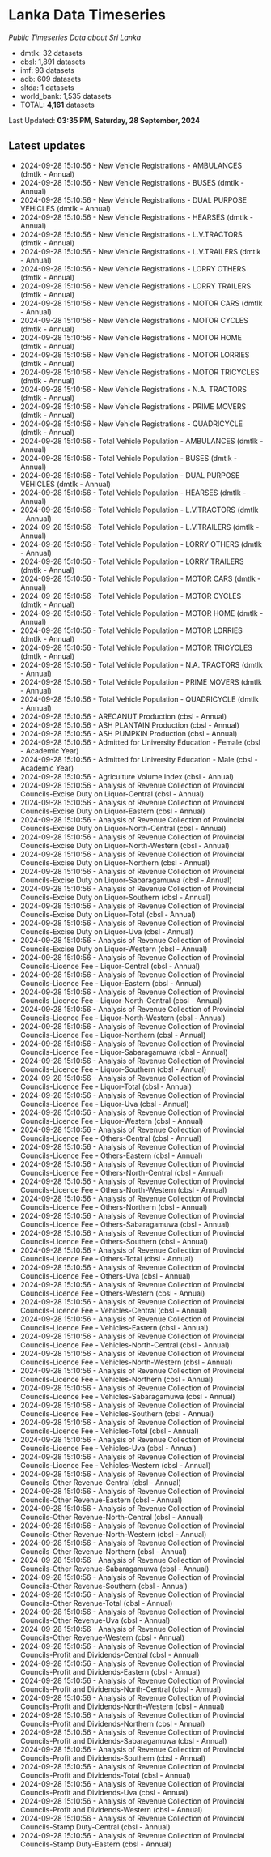 # Lanka Data Timeseries
*Public Timeseries Data about Sri Lanka*

* dmtlk: 32 datasets
* cbsl: 1,891 datasets
* imf: 93 datasets
* adb: 609 datasets
* sltda: 1 datasets
* world_bank: 1,535 datasets
* TOTAL: **4,161** datasets

Last Updated: **03:35 PM, Saturday, 28 September, 2024**

## Latest updates

* 2024-09-28 15:10:56 - New Vehicle Registrations - AMBULANCES (dmtlk - Annual)
* 2024-09-28 15:10:56 - New Vehicle Registrations - BUSES (dmtlk - Annual)
* 2024-09-28 15:10:56 - New Vehicle Registrations - DUAL PURPOSE VEHICLES (dmtlk - Annual)
* 2024-09-28 15:10:56 - New Vehicle Registrations - HEARSES (dmtlk - Annual)
* 2024-09-28 15:10:56 - New Vehicle Registrations - L.V.TRACTORS (dmtlk - Annual)
* 2024-09-28 15:10:56 - New Vehicle Registrations - L.V.TRAILERS (dmtlk - Annual)
* 2024-09-28 15:10:56 - New Vehicle Registrations - LORRY OTHERS (dmtlk - Annual)
* 2024-09-28 15:10:56 - New Vehicle Registrations - LORRY TRAILERS (dmtlk - Annual)
* 2024-09-28 15:10:56 - New Vehicle Registrations - MOTOR CARS (dmtlk - Annual)
* 2024-09-28 15:10:56 - New Vehicle Registrations - MOTOR CYCLES (dmtlk - Annual)
* 2024-09-28 15:10:56 - New Vehicle Registrations - MOTOR HOME (dmtlk - Annual)
* 2024-09-28 15:10:56 - New Vehicle Registrations - MOTOR LORRIES (dmtlk - Annual)
* 2024-09-28 15:10:56 - New Vehicle Registrations - MOTOR TRICYCLES (dmtlk - Annual)
* 2024-09-28 15:10:56 - New Vehicle Registrations - N.A. TRACTORS (dmtlk - Annual)
* 2024-09-28 15:10:56 - New Vehicle Registrations - PRIME MOVERS (dmtlk - Annual)
* 2024-09-28 15:10:56 - New Vehicle Registrations - QUADRICYCLE (dmtlk - Annual)
* 2024-09-28 15:10:56 - Total Vehicle Population - AMBULANCES (dmtlk - Annual)
* 2024-09-28 15:10:56 - Total Vehicle Population - BUSES (dmtlk - Annual)
* 2024-09-28 15:10:56 - Total Vehicle Population - DUAL PURPOSE VEHICLES (dmtlk - Annual)
* 2024-09-28 15:10:56 - Total Vehicle Population - HEARSES (dmtlk - Annual)
* 2024-09-28 15:10:56 - Total Vehicle Population - L.V.TRACTORS (dmtlk - Annual)
* 2024-09-28 15:10:56 - Total Vehicle Population - L.V.TRAILERS (dmtlk - Annual)
* 2024-09-28 15:10:56 - Total Vehicle Population - LORRY OTHERS (dmtlk - Annual)
* 2024-09-28 15:10:56 - Total Vehicle Population - LORRY TRAILERS (dmtlk - Annual)
* 2024-09-28 15:10:56 - Total Vehicle Population - MOTOR CARS (dmtlk - Annual)
* 2024-09-28 15:10:56 - Total Vehicle Population - MOTOR CYCLES (dmtlk - Annual)
* 2024-09-28 15:10:56 - Total Vehicle Population - MOTOR HOME (dmtlk - Annual)
* 2024-09-28 15:10:56 - Total Vehicle Population - MOTOR LORRIES (dmtlk - Annual)
* 2024-09-28 15:10:56 - Total Vehicle Population - MOTOR TRICYCLES (dmtlk - Annual)
* 2024-09-28 15:10:56 - Total Vehicle Population - N.A. TRACTORS (dmtlk - Annual)
* 2024-09-28 15:10:56 - Total Vehicle Population - PRIME MOVERS (dmtlk - Annual)
* 2024-09-28 15:10:56 - Total Vehicle Population - QUADRICYCLE (dmtlk - Annual)
* 2024-09-28 15:10:56 - ARECANUT Production (cbsl - Annual)
* 2024-09-28 15:10:56 - ASH PLANTAIN Production (cbsl - Annual)
* 2024-09-28 15:10:56 - ASH PUMPKIN Production (cbsl - Annual)
* 2024-09-28 15:10:56 - Admitted for University Education - Female (cbsl - Academic Year)
* 2024-09-28 15:10:56 - Admitted for University Education - Male (cbsl - Academic Year)
* 2024-09-28 15:10:56 - Agriculture Volume Index (cbsl - Annual)
* 2024-09-28 15:10:56 - Analysis of Revenue Collection of Provincial Councils-Excise Duty on Liquor-Central (cbsl - Annual)
* 2024-09-28 15:10:56 - Analysis of Revenue Collection of Provincial Councils-Excise Duty on Liquor-Eastern (cbsl - Annual)
* 2024-09-28 15:10:56 - Analysis of Revenue Collection of Provincial Councils-Excise Duty on Liquor-North-Central (cbsl - Annual)
* 2024-09-28 15:10:56 - Analysis of Revenue Collection of Provincial Councils-Excise Duty on Liquor-North-Western (cbsl - Annual)
* 2024-09-28 15:10:56 - Analysis of Revenue Collection of Provincial Councils-Excise Duty on Liquor-Northern (cbsl - Annual)
* 2024-09-28 15:10:56 - Analysis of Revenue Collection of Provincial Councils-Excise Duty on Liquor-Sabaragamuwa (cbsl - Annual)
* 2024-09-28 15:10:56 - Analysis of Revenue Collection of Provincial Councils-Excise Duty on Liquor-Southern (cbsl - Annual)
* 2024-09-28 15:10:56 - Analysis of Revenue Collection of Provincial Councils-Excise Duty on Liquor-Total (cbsl - Annual)
* 2024-09-28 15:10:56 - Analysis of Revenue Collection of Provincial Councils-Excise Duty on Liquor-Uva (cbsl - Annual)
* 2024-09-28 15:10:56 - Analysis of Revenue Collection of Provincial Councils-Excise Duty on Liquor-Western (cbsl - Annual)
* 2024-09-28 15:10:56 - Analysis of Revenue Collection of Provincial Councils-Licence Fee - Liquor-Central (cbsl - Annual)
* 2024-09-28 15:10:56 - Analysis of Revenue Collection of Provincial Councils-Licence Fee - Liquor-Eastern (cbsl - Annual)
* 2024-09-28 15:10:56 - Analysis of Revenue Collection of Provincial Councils-Licence Fee - Liquor-North-Central (cbsl - Annual)
* 2024-09-28 15:10:56 - Analysis of Revenue Collection of Provincial Councils-Licence Fee - Liquor-North-Western (cbsl - Annual)
* 2024-09-28 15:10:56 - Analysis of Revenue Collection of Provincial Councils-Licence Fee - Liquor-Northern (cbsl - Annual)
* 2024-09-28 15:10:56 - Analysis of Revenue Collection of Provincial Councils-Licence Fee - Liquor-Sabaragamuwa (cbsl - Annual)
* 2024-09-28 15:10:56 - Analysis of Revenue Collection of Provincial Councils-Licence Fee - Liquor-Southern (cbsl - Annual)
* 2024-09-28 15:10:56 - Analysis of Revenue Collection of Provincial Councils-Licence Fee - Liquor-Total (cbsl - Annual)
* 2024-09-28 15:10:56 - Analysis of Revenue Collection of Provincial Councils-Licence Fee - Liquor-Uva (cbsl - Annual)
* 2024-09-28 15:10:56 - Analysis of Revenue Collection of Provincial Councils-Licence Fee - Liquor-Western (cbsl - Annual)
* 2024-09-28 15:10:56 - Analysis of Revenue Collection of Provincial Councils-Licence Fee - Others-Central (cbsl - Annual)
* 2024-09-28 15:10:56 - Analysis of Revenue Collection of Provincial Councils-Licence Fee - Others-Eastern (cbsl - Annual)
* 2024-09-28 15:10:56 - Analysis of Revenue Collection of Provincial Councils-Licence Fee - Others-North-Central (cbsl - Annual)
* 2024-09-28 15:10:56 - Analysis of Revenue Collection of Provincial Councils-Licence Fee - Others-North-Western (cbsl - Annual)
* 2024-09-28 15:10:56 - Analysis of Revenue Collection of Provincial Councils-Licence Fee - Others-Northern (cbsl - Annual)
* 2024-09-28 15:10:56 - Analysis of Revenue Collection of Provincial Councils-Licence Fee - Others-Sabaragamuwa (cbsl - Annual)
* 2024-09-28 15:10:56 - Analysis of Revenue Collection of Provincial Councils-Licence Fee - Others-Southern (cbsl - Annual)
* 2024-09-28 15:10:56 - Analysis of Revenue Collection of Provincial Councils-Licence Fee - Others-Total (cbsl - Annual)
* 2024-09-28 15:10:56 - Analysis of Revenue Collection of Provincial Councils-Licence Fee - Others-Uva (cbsl - Annual)
* 2024-09-28 15:10:56 - Analysis of Revenue Collection of Provincial Councils-Licence Fee - Others-Western (cbsl - Annual)
* 2024-09-28 15:10:56 - Analysis of Revenue Collection of Provincial Councils-Licence Fee - Vehicles-Central (cbsl - Annual)
* 2024-09-28 15:10:56 - Analysis of Revenue Collection of Provincial Councils-Licence Fee - Vehicles-Eastern (cbsl - Annual)
* 2024-09-28 15:10:56 - Analysis of Revenue Collection of Provincial Councils-Licence Fee - Vehicles-North-Central (cbsl - Annual)
* 2024-09-28 15:10:56 - Analysis of Revenue Collection of Provincial Councils-Licence Fee - Vehicles-North-Western (cbsl - Annual)
* 2024-09-28 15:10:56 - Analysis of Revenue Collection of Provincial Councils-Licence Fee - Vehicles-Northern (cbsl - Annual)
* 2024-09-28 15:10:56 - Analysis of Revenue Collection of Provincial Councils-Licence Fee - Vehicles-Sabaragamuwa (cbsl - Annual)
* 2024-09-28 15:10:56 - Analysis of Revenue Collection of Provincial Councils-Licence Fee - Vehicles-Southern (cbsl - Annual)
* 2024-09-28 15:10:56 - Analysis of Revenue Collection of Provincial Councils-Licence Fee - Vehicles-Total (cbsl - Annual)
* 2024-09-28 15:10:56 - Analysis of Revenue Collection of Provincial Councils-Licence Fee - Vehicles-Uva (cbsl - Annual)
* 2024-09-28 15:10:56 - Analysis of Revenue Collection of Provincial Councils-Licence Fee - Vehicles-Western (cbsl - Annual)
* 2024-09-28 15:10:56 - Analysis of Revenue Collection of Provincial Councils-Other Revenue-Central (cbsl - Annual)
* 2024-09-28 15:10:56 - Analysis of Revenue Collection of Provincial Councils-Other Revenue-Eastern (cbsl - Annual)
* 2024-09-28 15:10:56 - Analysis of Revenue Collection of Provincial Councils-Other Revenue-North-Central (cbsl - Annual)
* 2024-09-28 15:10:56 - Analysis of Revenue Collection of Provincial Councils-Other Revenue-North-Western (cbsl - Annual)
* 2024-09-28 15:10:56 - Analysis of Revenue Collection of Provincial Councils-Other Revenue-Northern (cbsl - Annual)
* 2024-09-28 15:10:56 - Analysis of Revenue Collection of Provincial Councils-Other Revenue-Sabaragamuwa (cbsl - Annual)
* 2024-09-28 15:10:56 - Analysis of Revenue Collection of Provincial Councils-Other Revenue-Southern (cbsl - Annual)
* 2024-09-28 15:10:56 - Analysis of Revenue Collection of Provincial Councils-Other Revenue-Total (cbsl - Annual)
* 2024-09-28 15:10:56 - Analysis of Revenue Collection of Provincial Councils-Other Revenue-Uva (cbsl - Annual)
* 2024-09-28 15:10:56 - Analysis of Revenue Collection of Provincial Councils-Other Revenue-Western (cbsl - Annual)
* 2024-09-28 15:10:56 - Analysis of Revenue Collection of Provincial Councils-Profit and Dividends-Central (cbsl - Annual)
* 2024-09-28 15:10:56 - Analysis of Revenue Collection of Provincial Councils-Profit and Dividends-Eastern (cbsl - Annual)
* 2024-09-28 15:10:56 - Analysis of Revenue Collection of Provincial Councils-Profit and Dividends-North-Central (cbsl - Annual)
* 2024-09-28 15:10:56 - Analysis of Revenue Collection of Provincial Councils-Profit and Dividends-North-Western (cbsl - Annual)
* 2024-09-28 15:10:56 - Analysis of Revenue Collection of Provincial Councils-Profit and Dividends-Northern (cbsl - Annual)
* 2024-09-28 15:10:56 - Analysis of Revenue Collection of Provincial Councils-Profit and Dividends-Sabaragamuwa (cbsl - Annual)
* 2024-09-28 15:10:56 - Analysis of Revenue Collection of Provincial Councils-Profit and Dividends-Southern (cbsl - Annual)
* 2024-09-28 15:10:56 - Analysis of Revenue Collection of Provincial Councils-Profit and Dividends-Total (cbsl - Annual)
* 2024-09-28 15:10:56 - Analysis of Revenue Collection of Provincial Councils-Profit and Dividends-Uva (cbsl - Annual)
* 2024-09-28 15:10:56 - Analysis of Revenue Collection of Provincial Councils-Profit and Dividends-Western (cbsl - Annual)
* 2024-09-28 15:10:56 - Analysis of Revenue Collection of Provincial Councils-Stamp Duty-Central (cbsl - Annual)
* 2024-09-28 15:10:56 - Analysis of Revenue Collection of Provincial Councils-Stamp Duty-Eastern (cbsl - Annual)